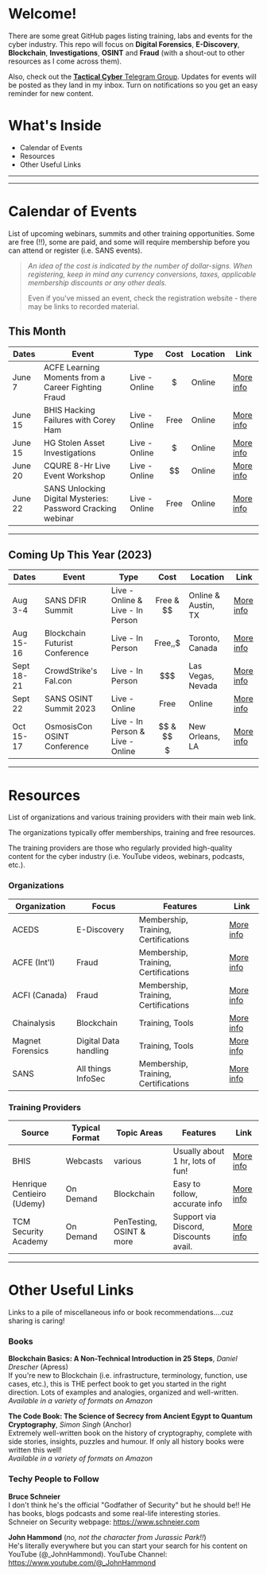 # Welcome!

There are some great GitHub pages listing training, labs and events for the cyber industry.  This repo will focus on **Digital Forensics**, **E-Discovery**, **Blockchain**, **Investigations**, **OSINT** and **Fraud** (with a shout-out to other resources as I come across them).

Also, check out the [**Tactical Cyber** Telegram Group](https://t.me/+BF2AyV6TVctmOTgx).  Updates for events will be posted as they land in my inbox.  Turn on notifications so you get an easy reminder for new content.

# What's Inside

+ Calendar of Events
+ Resources
+ Other Useful Links

****
****

# Calendar of Events
List of upcoming webinars, summits and other training opportunities.  Some are free (!!), some are paid, and some will require membership before you can attend or register (i.e. SANS events).

> *An idea of the cost is indicated by the number of dollar-signs.  When registering, keep in mind any currency conversions, taxes, applicable membership discounts or any other deals.*
> 
> Even if you've missed an event, check the registration website - there may be links to recorded material.


## This Month

| Dates         | Event                             | Type           | Cost     | Location          | Link        |
| ------------- | --------------------------------- | -------------- | :------: | ----------------- | ----------- |
| June 7  | ACFE Learning Moments from a Career Fighting Fraud | Live - Online  | $ | Online  | [More info](https://acfe-gta.com/event-5070827)
| June 15 | BHIS Hacking Failures with Corey Ham | Live - Online  | Free | Online  | [More info](https://zoom.us/webinar/register/WN_CGTnu448SWiyNhu6x4At7w#/registration)
| June 15 | HG Stolen Asset Investigations | Live - Online  | $ | Online | [More info](https://www.hetheringtongroup.com/training/webinars/)
| June 20       | CQURE 8-Hr Live Event Workshop    | Live - Online  | $$       | Online            | [More info](https://cqureacademy.com/cyber-security-training/implementing-privileged-access-workstations#register-course)
| June 22       | SANS Unlocking Digital Mysteries: Password Cracking webinar | Live - Online  | Free  | Online            | [More info](https://www.sans.org/webcasts/unlocking-digital-mysteries-password-cracking-osint-forensic-investigations/?utm_medium=Email&utm_source=HL-GL&utm_content=CC%200623%20Cyber%20Defense%20OSINT%20Register%20for%20Workshop%20Button&utm_campaign=Curriculum%20Community&is=907434d01a6d13f922c74eb65dc4c055eb797ed2b47afae8df98363a6bf84867)

****

## Coming Up This Year (2023)

| Dates         | Event                             | Type              | Cost     | Location          | Link        |
| ------------- | --------------------------------- | ----------------- | :------: | ----------------- | ----------- |
| Aug 3-4  | SANS DFIR Summit | Live - Online & Live - In Person  | Free & $$ | Online & Austin, TX | [More info](https://www.sans.org/cyber-security-training-events/digital-forensics-summit-2023/?utm_medium=Email&utm_source=Newsbites&utm_content=NBvol25no48%20NA%20Other&utm_campaign=digital%20forensics%20summit%202023)
| Aug 15-16  | Blockchain Futurist Conference | Live - In Person  | Free,$,$$ | Toronto, Canada | [More info](https://www.futuristconference.com/)
| Sept 18-21    | CrowdStrike\'s Fal\.con | Live - In Person  | $$$ | Las Vegas, Nevada    | [More info](https://www.crowdstrike.com/events/fal-con/?utm_campaign=fal-con&utm_content=117231_em3falcon2023ams-new-pcta&utm_medium=emc&utm_source=mkto)
| Sept 22    | SANS OSINT Summit 2023 | Live - Online  | Free | Online   | [More info](https://www.sans.org/cyber-security-training-events/osint-summit-2023/?utm_medium=Email&utm_source=HL-GL&utm_content=1247407%20CC%200623%20Cyber%20Defense%20OSINT%20Summit%20Register%20Now%20Button&utm_campaign=Curriculum%20Community&is=907434d01a6d13f922c74eb65dc4c055eb797ed2b47afae8df98363a6bf84867)
| Oct 15-17    | OsmosisCon OSINT Conference | Live - In Person & Live - Online  | $$ & $$$ | New Orleans, LA | [More info](https://osmosiscon.com/)

****

# Resources
List of organizations and various training providers with their main web link.

The organizations typically offer memberships, training and free resources.

The training providers are those who regularly provided high-quality content for the cyber industry (i.e. YouTube videos, webinars, podcasts, etc.).

### Organizations

| Organization   | Focus   | Features              | Link        |
| ------------- | -------- | --------------------- | ----------- |
| ACEDS  | E-Discovery | Membership, Training, Certifications | [More info](https://aceds.org/)
| ACFE (Int'l)  | Fraud | Membership, Training, Certifications | [More info](https://www.acfe.com)
| ACFI (Canada)  | Fraud | Membership, Training, Certifications | [More info](https://www.acfi.ca)
| Chainalysis  | Blockchain | Training, Tools | [More info](https://www.chainalysis.com/)
| Magnet Forensics  | Digital Data handling | Training, Tools | [More info](https://www.magnetforensics.com/)
| SANS  | All things InfoSec | Membership, Training, Certifications | [More info](https://www.sans.org/)


### Training Providers

| Source        | Typical Format   | Topic Areas  | Features     | Link        |
| ------------- | ---------------- | ------------ | ------------ | ----------- |
| BHIS  | Webcasts |  various  | Usually about 1 hr, lots of fun! | [More info](https://www.blackhillsinfosec.com/)
| Henrique Centieiro (Udemy)  | On Demand | Blockchain | Easy to follow, accurate info | [More info](https://www.udemy.com/user/henrique-246/)
| TCM Security Academy | On Demand | PenTesting, OSINT & more | Support via Discord, Discounts avail. | [More info](https://academy.tcm-sec.com/)

****

# Other Useful Links
Links to a pile of miscellaneous info or book recommendations....cuz sharing is caring!

### Books

**Blockchain Basics:  A Non-Technical Introduction in 25 Steps**, *Daniel Drescher* (Apress)  
If you're new to Blockchain (i.e. infrastructure, terminology, function, use cases, etc.), this is THE perfect book to get you started in the right direction.  Lots of examples and analogies, organized and well-written.  
*Available in a variety of formats on Amazon*

**The Code Book:  The Science of Secrecy from Ancient Egypt to Quantum Cryptography**, *Simon Singh* (Anchor)  
Extremely well-written book on the history of cryptography, complete with side stories, insights, puzzles and humour.  If only all history books were written this well!  
*Available in a variety of formats on Amazon*

### Techy People to Follow

**Bruce Schneier**  
I don't think he's the official "Godfather of Security" but he should be!!  He has books, blogs podcasts and some real-life interesting stories.  
  Schneier on Security webpage:  https://www.schneier.com

**John Hammond** (*no, not the character from Jurassic Park!!*)  
He's literally everywhere but you can start your search for his content on YouTube (@_JohnHammond).
  YouTube Channel:  https://www.youtube.com/@_JohnHammond

